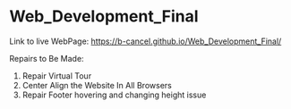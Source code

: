 # Web_Development_Final

Link to live WebPage: https://b-cancel.github.io/Web_Development_Final/

Repairs to Be Made:
1. Repair Virtual Tour
2. Center Align the Website In All Browsers
3. Repair Footer hovering and changing height issue
